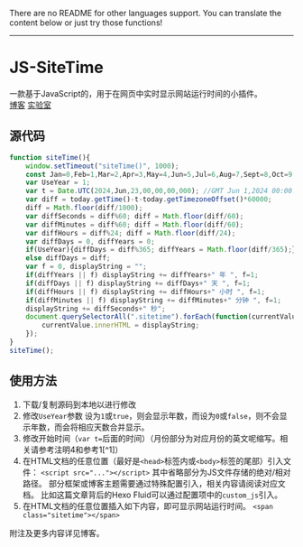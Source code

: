 There are no README for other languages support. You can translate the content below or just try those functions!
***

# JS-SiteTime

一款基于JavaScript的，用于在网页中实时显示网站运行时间的小插件。  
[博客](//blog.air-kevin.rf.gd/2024/JS-SiteTime) [实验室](//labs.air-kevin.rf.gd/repos/JS-SiteTime/)

## 源代码
``` js
function siteTime(){
    window.setTimeout("siteTime()", 1000);
    const Jan=0,Feb=1,Mar=2,Apr=3,May=4,Jun=5,Jul=6,Aug=7,Sept=8,Oct=9,Nov=10,Dec=11, today = new Date();
	var UseYear = 1; 
    var t = Date.UTC(2024,Jun,23,00,00,00,000); //GMT Jun 1,2024 00:00:00.000
    var diff = today.getTime()-t-today.getTimezoneOffset()*60000;
    diff = Math.floor(diff/1000);
    var diffSeconds = diff%60; diff = Math.floor(diff/60);
    var diffMinutes = diff%60; diff = Math.floor(diff/60);
    var diffHours = diff%24; diff = Math.floor(diff/24);
	var diffDays = 0, diffYears = 0;
    if(UseYear){diffDays = diff%365; diffYears = Math.floor(diff/365);}
	else diffDays = diff;
	var f = 0, displayString = "";
	if(diffYears || f) displayString += diffYears+" 年 ", f=1;
	if(diffDays || f) displayString += diffDays+" 天 ", f=1;
	if(diffHours || f) displayString += diffHours+" 小时 ", f=1;
	if(diffMinutes || f) displayString += diffMinutes+" 分钟 ", f=1;
	displayString += diffSeconds+" 秒";
    document.querySelectorAll(".sitetime").forEach(function(currentValue){
        currentValue.innerHTML = displayString;
    });
}
siteTime();
```

## 使用方法
1. 下载/复制源码到本地以进行修改
2. 修改`UseYear`参数
	设为`1`或`true`，则会显示年数，而设为`0`或`false`，则不会显示年数，而会将相应天数合并显示。
3. 修改开始时间（`var t=`后面的时间）（月份部分为对应月份的英文呢缩写。相关请参考注明4和参考1[^1]）
4. 在HTML文档的任意位置（最好是`<head>`标签内或`<body>`标签的尾部）引入文件：
	`<script src="..."></script>`
	其中省略部分为JS文件存储的绝对/相对路径。
	部分框架或博客主题需要通过特殊配置引入，相关内容请阅读对应文档。
	比如这篇文章背后的Hexo Fluid可以通过配置项中的`custom_js`引入。
5. 在HTML文档的任意位置插入如下内容，即可显示网站运行时间。
	`<span class="sitetime"></span>`

附注及更多内容详见博客。
